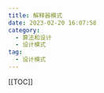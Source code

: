 ```yaml
---
title: 解释器模式
date: 2023-02-20 16:07:58
category: 
  - 算法和设计
  - 设计模式
tag: 
  - 设计模式
---
```


<!-- more -->
[[TOC]]
